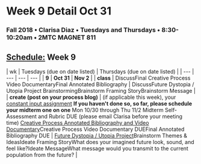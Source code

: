 # Week 9 Detail Oct 31

### Fall 2018 • Clarisa Diaz • Tuesdays and Thursdays • 8:30-10:20am • 2MTC MAGNET 811

## [Schedule:](./) Week 9

| wk | Tuesdays \(due on date listed\) | Thursdays \(due on date listed\) |
| --- | --- | --- | --- |
| **9** | **Oct 31** | **Nov 2** |
| **class** | DiscussFinal Creative Process Video DocumentaryFinal Annotated Bibliography |  DiscussFuture Dystopia / Utopia Project BrainstormingBrainstorm Framing StoryBrainstorm Message |
| **create \(post on your process blog\)** |  \(if applicable this week\), your [constant input assignment](../assignments/constant-input-or-output.md)   **If you haven't done so, so far, please schedule your midterm one on one**  Mon 10/30 through Thu 11/2   Midterm Self-Assessment and Rubric DUE \(please email Clarisa before your meeting time\) [Creative Process Annotated Bibliography and Video Documentary](../projects/creative-process-annotated-bibliography-and-video-documentary.md)Creative Process Video Documentary DUEFinal Annotated Bibliography DUE | [Future Dystopia / Utopia Project](../projects/future-dystopia-utopia-project.md)Brainstorm Themes & IdeasIdeate Framing StoryWhat does your imagined future look, sound, and feel like?Ideate MessageWhat message would you transmit to the current population from the future? |

